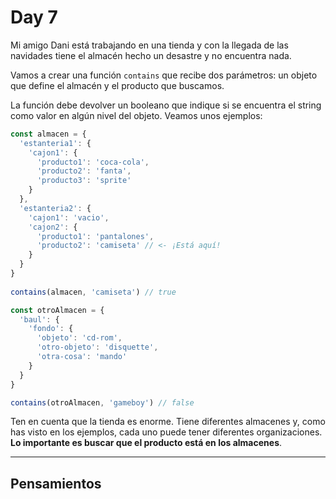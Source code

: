 # Day 7

Mi amigo Dani está trabajando en una tienda y con la llegada de las navidades tiene el almacén hecho un desastre y no encuentra nada.

Vamos a crear una función ```contains``` que recibe dos parámetros: un objeto que define el almacén y el producto que buscamos.

La función debe devolver un booleano que indique si se encuentra el string como valor en algún nivel del objeto. Veamos unos ejemplos:

```javascript
const almacen = {
  'estanteria1': {
    'cajon1': {
      'producto1': 'coca-cola',
      'producto2': 'fanta',
      'producto3': 'sprite'
    }
  },
  'estanteria2': {
    'cajon1': 'vacio',
    'cajon2': {
      'producto1': 'pantalones',
      'producto2': 'camiseta' // <- ¡Está aquí!
    }
  }
}
            
contains(almacen, 'camiseta') // true

const otroAlmacen = {
  'baul': {
    'fondo': {
      'objeto': 'cd-rom',
      'otro-objeto': 'disquette',
      'otra-cosa': 'mando'
    }
  }
}

contains(otroAlmacen, 'gameboy') // false
```

Ten en cuenta que la tienda es enorme. Tiene diferentes almacenes y,
como has visto en los ejemplos, cada uno puede tener diferentes organizaciones.
**Lo importante es buscar que el producto está en los almacenes**.

-------------------------------------------

## Pensamientos

```javascript

```
